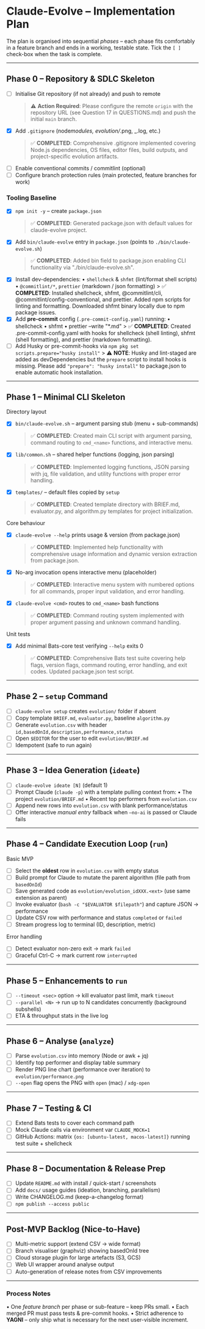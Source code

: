 # Claude-Evolve – Implementation Plan

The plan is organised into sequential _phases_ – each phase fits comfortably in a feature branch and ends in a working, testable state. Tick the `[ ]` check-box when the task is complete.

---

## Phase 0 – Repository & SDLC Skeleton

- [ ] Initialise Git repository (if not already) and push to remote
  > ⚠️ **Action Required**: Please configure the remote `origin` with the repository URL (see Question 17 in QUESTIONS.md) and push the initial `main` branch.
- [x] Add `.gitignore` (node*modules, evolution/*.png, \_.log, etc.)
  > ✅ **COMPLETED**: Comprehensive .gitignore implemented covering Node.js dependencies, OS files, editor files, build outputs, and project-specific evolution artifacts.
- [ ] Enable conventional commits / commitlint (optional)
- [ ] Configure branch protection rules (main protected, feature branches for work)

### Tooling Baseline

- [x] `npm init -y` – create `package.json`
  > ✅ **COMPLETED**: Generated package.json with default values for claude-evolve project.
- [x] Add `bin/claude-evolve` entry in `package.json` (points to `./bin/claude-evolve.sh`)
  > ✅ **COMPLETED**: Added bin field to package.json enabling CLI functionality via "./bin/claude-evolve.sh".
- [x] Install dev-dependencies:
      • `shellcheck` & `shfmt` (lint/format shell scripts)
      • `@commitlint/*`, `prettier` (markdown / json formatting) > ✅ **COMPLETED**: Installed shellcheck, shfmt, @commitlint/cli, @commitlint/config-conventional, and prettier. Added npm scripts for linting and formatting. Downloaded shfmt binary locally due to npm package issues.
- [x] Add **pre-commit** config (`.pre-commit-config.yaml`) running:
      • shellcheck
      • shfmt
      • prettier –write "\*.md" > ✅ **COMPLETED**: Created .pre-commit-config.yaml with hooks for shellcheck (shell linting), shfmt (shell formatting), and prettier (markdown formatting).
- [ ] Add Husky or pre-commit-hooks via `npm pkg set scripts.prepare="husky install"` > ⚠️ **NOTE**: Husky and lint-staged are added as devDependencies but the `prepare` script to install hooks is missing. Please add `"prepare": "husky install"` to package.json to enable automatic hook installation.

---

## Phase 1 – Minimal CLI Skeleton

Directory layout

- [x] `bin/claude-evolve.sh` – argument parsing stub (menu + sub-commands)
  > ✅ **COMPLETED**: Created main CLI script with argument parsing, command routing to `cmd_<name>` functions, and interactive menu.
- [x] `lib/common.sh` – shared helper functions (logging, json parsing)
  > ✅ **COMPLETED**: Implemented logging functions, JSON parsing with jq, file validation, and utility functions with proper error handling.
- [x] `templates/` – default files copied by `setup`
  > ✅ **COMPLETED**: Created template directory with BRIEF.md, evaluator.py, and algorithm.py templates for project initialization.

Core behaviour

- [x] `claude-evolve --help` prints usage & version (from package.json)
  > ✅ **COMPLETED**: Implemented help functionality with comprehensive usage information and dynamic version extraction from package.json.
- [x] No-arg invocation opens interactive menu (placeholder)
  > ✅ **COMPLETED**: Interactive menu system with numbered options for all commands, proper input validation, and error handling.
- [x] `claude-evolve <cmd>` routes to `cmd_<name>` bash functions
  > ✅ **COMPLETED**: Command routing system implemented with proper argument passing and unknown command handling.

Unit tests

- [x] Add minimal Bats-core test verifying `--help` exits 0
  > ✅ **COMPLETED**: Comprehensive Bats test suite covering help flags, version flags, command routing, error handling, and exit codes. Updated package.json test script.

---

## Phase 2 – `setup` Command

- [ ] `claude-evolve setup` creates `evolution/` folder if absent
- [ ] Copy template `BRIEF.md`, `evaluator.py`, baseline `algorithm.py`
- [ ] Generate `evolution.csv` with header `id,basedOnId,description,performance,status`
- [ ] Open `$EDITOR` for the user to edit `evolution/BRIEF.md`
- [ ] Idempotent (safe to run again)

---

## Phase 3 – Idea Generation (`ideate`)

- [ ] `claude-evolve ideate [N]` (default 1)
- [ ] Prompt Claude (`claude -p`) with a template pulling context from:
      • The project `evolution/BRIEF.md`
      • Recent top performers from `evolution.csv`
- [ ] Append new rows into `evolution.csv` with blank performance/status
- [ ] Offer interactive _manual entry_ fallback when `–no-ai` is passed or Claude fails

---

## Phase 4 – Candidate Execution Loop (`run`)

Basic MVP

- [ ] Select the **oldest** row in `evolution.csv` with empty status
- [ ] Build prompt for Claude to mutate the parent algorithm (file path from `basedOnId`)
- [ ] Save generated code as `evolution/evolution_idXXX.<ext>` (use same extension as parent)
- [ ] Invoke evaluator (`bash -c "$EVALUATOR $filepath"`) and capture JSON → performance
- [ ] Update CSV row with performance and status `completed` or `failed`
- [ ] Stream progress log to terminal (ID, description, metric)

Error handling

- [ ] Detect evaluator non-zero exit → mark `failed`
- [ ] Graceful Ctrl-C → mark current row `interrupted`

---

## Phase 5 – Enhancements to `run`

- [ ] `--timeout <sec>` option → kill evaluator past limit, mark `timeout`
- [ ] `--parallel <N>` → run up to N candidates concurrently (background subshells)
- [ ] ETA & throughput stats in the live log

---

## Phase 6 – Analyse (`analyze`)

- [ ] Parse `evolution.csv` into memory (Node or awk + jq)
- [ ] Identify top performer and display table summary
- [ ] Render PNG line chart (performance over iteration) to `evolution/performance.png`
- [ ] `--open` flag opens the PNG with `open` (mac) / `xdg-open`

---

## Phase 7 – Testing & CI

- [ ] Extend Bats tests to cover each command path
- [ ] Mock Claude calls via environment var `CLAUDE_MOCK=1`
- [ ] GitHub Actions: matrix `{os: [ubuntu-latest, macos-latest]}` running test suite + shellcheck

---

## Phase 8 – Documentation & Release Prep

- [ ] Update `README.md` with install / quick-start / screenshots
- [ ] Add `docs/` usage guides (ideation, branching, parallelism)
- [ ] Write CHANGELOG.md (keep-a-changelog format)
- [ ] `npm publish --access public`

---

## Post-MVP Backlog (Nice-to-Have)

- [ ] Multi-metric support (extend CSV → wide format)
- [ ] Branch visualiser (graphviz) showing basedOnId tree
- [ ] Cloud storage plugin for large artefacts (S3, GCS)
- [ ] Web UI wrapper around analyse output
- [ ] Auto-generation of release notes from CSV improvements

---

### Process Notes

• One _feature branch_ per phase or sub-feature – keep PRs small.
• Each merged PR must pass tests & pre-commit hooks.
• Strict adherence to **YAGNI** – only ship what is necessary for the next user-visible increment.
